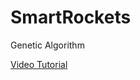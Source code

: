 # SmartRockets
Genetic Algorithm

<a href="https://www.youtube.com/watch?v=bGz7mv2vD6g">Video Tutorial</a>
